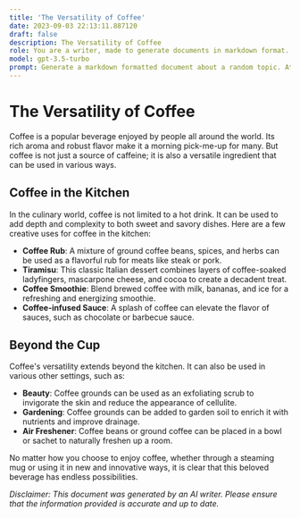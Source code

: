 ```yaml
---
title: 'The Versatility of Coffee'
date: 2023-09-03 22:13:11.887120
draft: false
description: The Versatility of Coffee
role: You are a writer, made to generate documents in markdown format. It is very important that all of the documents you generate are in valid markdown format.
model: gpt-3.5-turbo
prompt: Generate a markdown formatted document about a random topic. At the bottom, include a disclaimer explaining that the document was generated by you. The first line of the document should be the title. Make sure that the entire document is in proper markdown format, using a mix of various tags to make the document visually appealing.
---
```


# The Versatility of Coffee

Coffee is a popular beverage enjoyed by people all around the world. Its rich aroma and robust flavor make it a morning pick-me-up for many. But coffee is not just a source of caffeine; it is also a versatile ingredient that can be used in various ways.

## Coffee in the Kitchen

In the culinary world, coffee is not limited to a hot drink. It can be used to add depth and complexity to both sweet and savory dishes. Here are a few creative uses for coffee in the kitchen:

- **Coffee Rub**: A mixture of ground coffee beans, spices, and herbs can be used as a flavorful rub for meats like steak or pork.
- **Tiramisu**: This classic Italian dessert combines layers of coffee-soaked ladyfingers, mascarpone cheese, and cocoa to create a decadent treat.
- **Coffee Smoothie**: Blend brewed coffee with milk, bananas, and ice for a refreshing and energizing smoothie.
- **Coffee-infused Sauce**: A splash of coffee can elevate the flavor of sauces, such as chocolate or barbecue sauce.

## Beyond the Cup

Coffee's versatility extends beyond the kitchen. It can also be used in various other settings, such as:

- **Beauty**: Coffee grounds can be used as an exfoliating scrub to invigorate the skin and reduce the appearance of cellulite.
- **Gardening**: Coffee grounds can be added to garden soil to enrich it with nutrients and improve drainage.
- **Air Freshener**: Coffee beans or ground coffee can be placed in a bowl or sachet to naturally freshen up a room.

No matter how you choose to enjoy coffee, whether through a steaming mug or using it in new and innovative ways, it is clear that this beloved beverage has endless possibilities.

*Disclaimer: This document was generated by an AI writer. Please ensure that the information provided is accurate and up to date.*